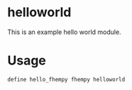 
# helloworld
This is an example hello world module.

# Usage
```
define hello_fhempy fhempy helloworld
```
